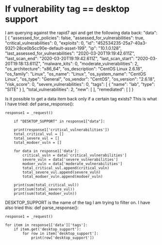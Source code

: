 
# If vulnerability tag == desktop support

I am querying against the rapid7 api and get the following data back:
"data": [
{
    "assessed_for_policies": false,
    "assessed_for_vulnerabilities": true,
    "critical_vulnerabilities": 0,
    "exploits": 0,
    "id": "452534235-25a7-40a3-9321-28ce0b5cc90e-default-asset-199",
    "ip": "10.1.0.128",
    "last_assessed_for_vulnerabilities": "2020-03-20T19:19:42.611Z",
    "last_scan_end": "2020-03-20T19:19:42.611Z",
    "last_scan_start": "2020-03-20T19:18:13.611Z",
    "malware_kits": 0,
    "moderate_vulnerabilities": 2,
    "os_architecture": "x86_64",
    "os_description": "CentOS Linux 2.6.18",
    "os_family": "Linux",
    "os_name": "Linux",
    "os_system_name": "CentOS Linux",
    "os_type": "General",
    "os_vendor": "CentOS",
    "os_version": "2.6.18",
    "risk_score": 0,
    "severe_vulnerabilities": 0,
    "tags": [
        {
            "name": "lab",
            "type": "SITE"
        }
    ],
    "total_vulnerabilities": 2,
    "new": [ ],
    "remediated": [ ]
}

Is it possible to get a data item back only if a certain tag exists?
This is what I have tried:
def parse_response():

    response1 = _request()
    
        if "DESKTOP_SUPPORT" in response1["data"]:

        print(response1['critical_vulnerabilities'])
        total_critical_vul = []
        total_severe_vul = []
        total_modoer_vuln = []

        for data in response1['data']:
            critical_vuln = data['critical_vulnerabilities']
            severe_vuln = data['severe_vulnerabilities']
            modoer_vuln = data['moderate_vulnerabilities']
            total_critical_vul.append(critical_vuln)
            total_severe_vul.append(severe_vuln)
            total_modoer_vuln.append(modoer_vuln)

        print(sum(total_critical_vul))
        print(sum(total_severe_vul))
        print(sum(total_modoer_vuln))

DESKTOP_SUPPORT is the name of the tag I am trying to filter on.
I have also tried this:
def parse_response():

    response1 = _request()
    
    for item in response1['data']['tags']:
        if item.get('desktop_support'):
            for row in item['desktop_support']:
                print(row['desktop_support'])


        